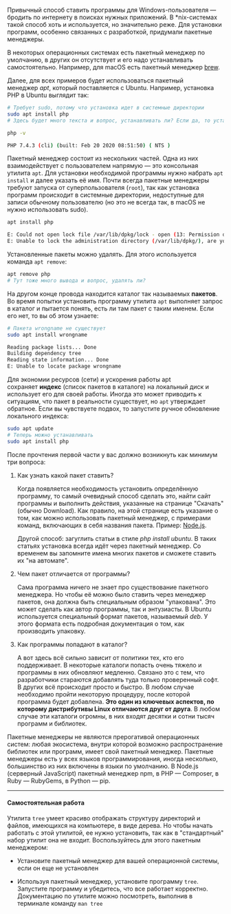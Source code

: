 Привычный способ ставить программы для Windows-пользователя — бродить по интернету в поисках нужных приложений. В *nix-системах такой способ хоть и используется, но значительно реже. Для установки программ, особенно связанных с разработкой, придумали пакетные менеджеры.

В некоторых операционных системах есть пакетный менеджер по умолчанию, в других он отсутствует и его надо устанавливать самостоятельно. Например, для macOS есть пакетный менеджер [brew](https://brew.sh/).

Далее, для всех примеров будет использоваться пакетный менеджер _apt_, который поставляется с Ubuntu. Например, установка PHP в Ubuntu выглядит так:

```bash
# Требует sudo, потому что установка идет в системные директории
sudo apt install php
# Здесь будет много текста и вопрос, устанавливать ли? Если да, то установится PHP

php -v

PHP 7.4.3 (cli) (built: Feb 20 2020 08:51:50) ( NTS )
```

Пакетный менеджер состоит из нескольких частей. Одна из них взаимодействует с пользователем напрямую — это консольная утилита `apt`. Для установки необходимой программы нужно набрать `apt install` и далее указать её имя. Почти всегда пакетные менеджеры требуют запуска от суперпользователя (`root`), так как установка программ происходит в системные директории, недоступные для записи обычному пользователю (но это не всегда так, в macOS не нужно использовать sudo).

```bash
apt install php

E: Could not open lock file /var/lib/dpkg/lock - open (13: Permission denied)
E: Unable to lock the administration directory (/var/lib/dpkg/), are you root?
```

Установленные пакеты можно удалять. Для этого используется команда `apt remove`:

```bash
apt remove php
# Тут тоже много вывода и вопрос, удалять ли?
```

На другом конце провода находится каталог так называемых **пакетов**. Во время попытки установить программу утилита `apt` выполняет запрос в каталог и пытается понять, есть ли там пакет с таким именем. Если его нет, то вы об этом узнаете:

```bash
# Пакета wrongname не существует
sudo apt install wrongname

Reading package lists... Done
Building dependency tree
Reading state information... Done
E: Unable to locate package wrongname
```

Для экономии ресурсов (сети) и ускорения работы apt сохраняет **индекс** (список пакетов в каталоге) на локальный диск и использует его для своей работы. Иногда это может приводить к ситуациям, что пакет в реальности существует, но `apt` утверждает обратное. Если вы чувствуете подвох, то запустите ручное обновление локального индекса:

```bash
sudo apt update
# Теперь можно устанавливать
sudo apt install php
```

После прочтения первой части у вас должно возникнуть как минимум три вопроса:

1.  Как узнать какой пакет ставить?
    
    Когда появляется необходимость установить определённую программу, то самый очевидный способ сделать это, найти сайт программы и выполнить действия, указанные на странице "Скачать" (обычно Download). Как правило, на этой странице есть указание о том, как можно использовать пакетный менеджер, с примерами команд, включающих в себя названия пакета. Пример: [Node.js](https://nodejs.org/en/download/package-manager/).
    
    Другой способ: загуглить статьи в стиле _php install ubuntu_. В таких статьях установка всегда идёт через пакетный менеджер. Со временем вы запомните имена многих пакетов и сможете ставить их "на автомате".
    
2.  Чем пакет отличается от программы?
    
    Сама программа ничего не знает про существование пакетного менеджера. Но чтобы её можно было ставить через менеджер пакетов, она должна быть специальным образом "упакована". Это может сделать как автор программы, так и энтузиасты. В Ubuntu используется специальный формат пакетов, называемый _deb_. У этого формата есть подробная документация о том, как производить упаковку.
    
3.  Как программы попадают в каталог?
    
    А вот здесь всё сильно зависит от политики тех, кто его поддерживает. В некоторые каталоги попасть очень тяжело и программы в них обновляют медленно. Связано это с тем, что разработчики стараются добавлять туда только проверенный софт. В других всё происходит просто и быстро. В любом случае необходимо пройти некоторую процедуру, после которой программа будет добавлена. **Это один из ключевых аспектов, по которому дистрибутивы Linux отличаются друг от друга**. В любом случае эти каталоги огромны, в них входят десятки и сотни тысяч программ и библиотек.
    

Пакетные менеджеры не являются прерогативой операционных систем: любая экосистема, внутри которой возможно распространение библиотек или программ, имеет свой пакетный менеджер. Пакетные менеджеры есть у всех языков программирования, иногда несколько, большинство из них включены в языки по умолчанию. В Node.js (серверный JavaScript) пакетный менеджер npm, в PHP — Composer, в Ruby — RubyGems, в Python — pip.

---

#### Самостоятельная работа

Утилита `tree` умеет красиво отображать структуру директорий и файлов, имеющихся на компьютере, в виде дерева. Но чтобы начать работать с этой утилитой, ее нужно установить, так как в "стандартный" набор утилит она не входит. Воспользуйтесь для этого пакетным менеджером:

-   Установите пакетный менеджер для вашей операционной системы, если он еще не установлен
    
-   Используя пакетный менеджер, установите программу `tree`. Запустите программу и убедитесь, что все работает корректно. Документацию по утилите можно посмотреть, выполнив в терминале команду `man tree`